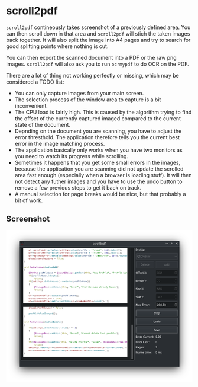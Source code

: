 # scroll2pdf
`scroll2pdf` contineously takes screenshot of a previously defined area. You can then scroll down in that area and `scroll2pdf` will stich the taken images back together. It will also split the image into A4 pages and try to search for good splitting points where nothing is cut.

You can then export the scanned document into a PDF or the raw png images. `scroll2pdf` will also ask you to run `ocrmypdf` to do OCR on the PDF.

There are a lot of thing not working perfectly or missing, which may be considered a TODO list:

- You can only capture images from your main screen.
- The selection process of the window area to capture is a bit inconvenient.
- The CPU load is fairly high. This is caused by the algorithm trying to find the offset of the currently captured imaged compared to the current state of the document.
- Depnding on the document you are scanning, you have to adjust the error thresthold. The application therefore tells you the current best error in the image matching process.
- The application basically only works when you have two monitors as you need to watch its progress while scrolling.
- Sometimes it happens that you get some small errors in the images, because the application you are scanning did not update the scrolled area fast enough (especially when a browser is loading stuff). It will then not detect any futher images and you have to use the undo button to remove a few previous steps to get it back on track.
- A manual selection for page breaks would be nice, but that probably a bit of work.


## Screenshot
![Screenshot](screenshot.png "Screenshot")
